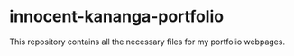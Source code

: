 # innocent-kananga-portfolio
This repository contains all the necessary files for my portfolio webpages.
